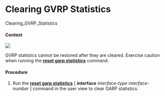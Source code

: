 Clearing GVRP Statistics
========================

Clearing_GVRP_Statistics

#### Context

![](../../../../public_sys-resources/notice_3.0-en-us.png) 

GVRP statistics cannot be restored after they are cleared. Exercise caution when running the [**reset garp statistics**](cmdqueryname=reset+garp+statistics) command.



#### Procedure

1. Run the [**reset garp statistics**](cmdqueryname=reset+garp+statistics) [ **interface** *interface-type* *interface-number* ] command in the user view to clear GARP statistics.